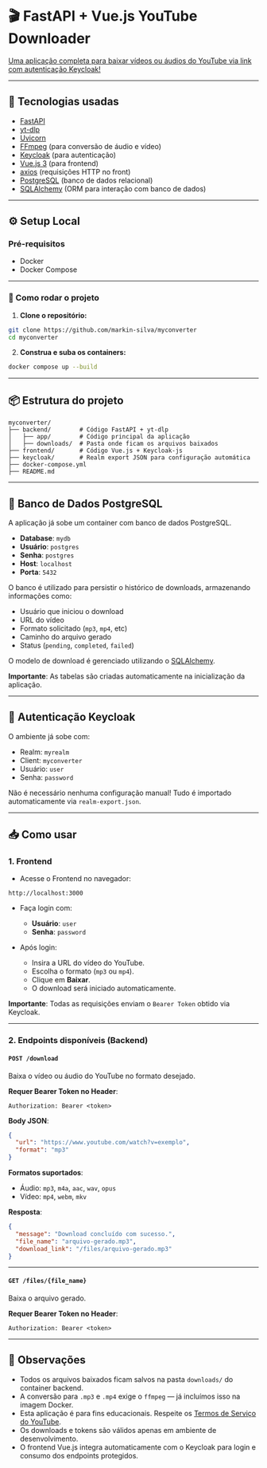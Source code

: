 # 🎬 FastAPI + Vue.js YouTube Downloader

[Uma aplicação completa para baixar vídeos ou áudios do YouTube via link com autenticação Keycloak!](https://github.com/markin-silva/myconverter)

---

## 🚀 Tecnologias usadas
- [FastAPI](https://fastapi.tiangolo.com/)
- [yt-dlp](https://github.com/yt-dlp/yt-dlp)
- [Uvicorn](https://www.uvicorn.org/)
- [FFmpeg](https://ffmpeg.org/) (para conversão de áudio e vídeo)
- [Keycloak](https://www.keycloak.org/) (para autenticação)
- [Vue.js 3](https://vuejs.org/) (para frontend)
- [axios](https://axios-http.com/) (requisições HTTP no front)
- [PostgreSQL](https://www.postgresql.org/) (banco de dados relacional)
- [SQLAlchemy](https://www.sqlalchemy.org/) (ORM para interação com banco de dados)

---

## ⚙️ Setup Local

### Pré-requisitos
- Docker
- Docker Compose

---

### 🐳 Como rodar o projeto

1. **Clone o repositório:**

```bash
git clone https://github.com/markin-silva/myconverter
cd myconverter
```

2. **Construa e suba os containers:**

```bash
docker compose up --build
```

---

## 📦 Estrutura do projeto

```
myconverter/
├── backend/        # Código FastAPI + yt-dlp
│   ├── app/        # Código principal da aplicação
│   ├── downloads/  # Pasta onde ficam os arquivos baixados
├── frontend/       # Código Vue.js + Keycloak-js
├── keycloak/       # Realm export JSON para configuração automática
├── docker-compose.yml
├── README.md
```

---

## 🐘 Banco de Dados PostgreSQL

A aplicação já sobe um container com banco de dados PostgreSQL.

- **Database**: `mydb`
- **Usuário**: `postgres`
- **Senha**: `postgres`
- **Host**: `localhost`
- **Porta**: `5432`

O banco é utilizado para persistir o histórico de downloads, armazenando informações como:
- Usuário que iniciou o download
- URL do vídeo
- Formato solicitado (`mp3`, `mp4`, etc)
- Caminho do arquivo gerado
- Status (`pending`, `completed`, `failed`)

O modelo de download é gerenciado utilizando o [SQLAlchemy](https://www.sqlalchemy.org/).

**Importante**: As tabelas são criadas automaticamente na inicialização da aplicação.

---

## 🔐 Autenticação Keycloak

O ambiente já sobe com:

- Realm: `myrealm`
- Client: `myconverter`
- Usuário: `user`
- Senha: `password`

Não é necessário nenhuma configuração manual! Tudo é importado automaticamente via `realm-export.json`.

---

## 📥 Como usar

### 1. Frontend

- Acesse o Frontend no navegador:

```
http://localhost:3000
```

- Faça login com:
  - **Usuário**: `user`
  - **Senha**: `password`

- Após login:
  - Insira a URL do vídeo do YouTube.
  - Escolha o formato (`mp3` ou `mp4`).
  - Clique em **Baixar**.
  - O download será iniciado automaticamente.

**Importante**: Todas as requisições enviam o `Bearer Token` obtido via Keycloak.

---

### 2. Endpoints disponíveis (Backend)

#### `POST /download`

Baixa o vídeo ou áudio do YouTube no formato desejado.

**Requer Bearer Token no Header**:

```http
Authorization: Bearer <token>
```

**Body JSON**:

```json
{
  "url": "https://www.youtube.com/watch?v=exemplo",
  "format": "mp3"
}
```

**Formatos suportados**:
- Áudio: `mp3`, `m4a`, `aac`, `wav`, `opus`
- Vídeo: `mp4`, `webm`, `mkv`

**Resposta**:

```json
{
  "message": "Download concluído com sucesso.",
  "file_name": "arquivo-gerado.mp3",
  "download_link": "/files/arquivo-gerado.mp3"
}
```

---

#### `GET /files/{file_name}`

Baixa o arquivo gerado.

**Requer Bearer Token no Header**:

```http
Authorization: Bearer <token>
```

---

## 📝 Observações
- Todos os arquivos baixados ficam salvos na pasta `downloads/` do container backend.
- A conversão para `.mp3` e `.mp4` exige o `ffmpeg` — já incluímos isso na imagem Docker.
- Esta aplicação é para fins educacionais. Respeite os [Termos de Serviço do YouTube](https://www.youtube.com/t/terms).
- Os downloads e tokens são válidos apenas em ambiente de desenvolvimento.
- O frontend Vue.js integra automaticamente com o Keycloak para login e consumo dos endpoints protegidos.
